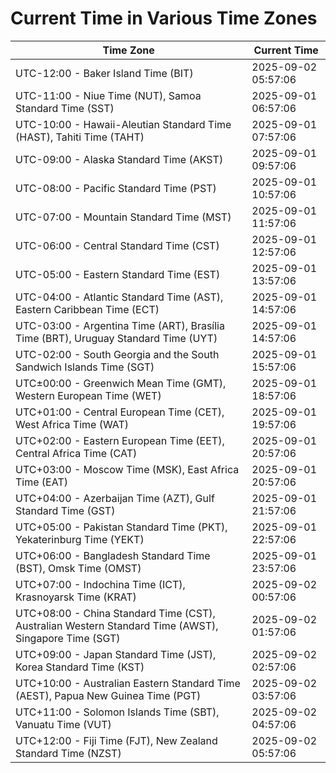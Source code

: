 # Current Time in Various Time Zones

| Time Zone | Current Time |
|-----------|--------------|
| UTC-12:00 - Baker Island Time (BIT) | 2025-09-02 05:57:06 |
| UTC-11:00 - Niue Time (NUT), Samoa Standard Time (SST) | 2025-09-01 06:57:06 |
| UTC-10:00 - Hawaii-Aleutian Standard Time (HAST), Tahiti Time (TAHT) | 2025-09-01 07:57:06 |
| UTC-09:00 - Alaska Standard Time (AKST) | 2025-09-01 09:57:06 |
| UTC-08:00 - Pacific Standard Time (PST) | 2025-09-01 10:57:06 |
| UTC-07:00 - Mountain Standard Time (MST) | 2025-09-01 11:57:06 |
| UTC-06:00 - Central Standard Time (CST) | 2025-09-01 12:57:06 |
| UTC-05:00 - Eastern Standard Time (EST) | 2025-09-01 13:57:06 |
| UTC-04:00 - Atlantic Standard Time (AST), Eastern Caribbean Time (ECT) | 2025-09-01 14:57:06 |
| UTC-03:00 - Argentina Time (ART), Brasília Time (BRT), Uruguay Standard Time (UYT) | 2025-09-01 14:57:06 |
| UTC-02:00 - South Georgia and the South Sandwich Islands Time (SGT) | 2025-09-01 15:57:06 |
| UTC±00:00 - Greenwich Mean Time (GMT), Western European Time (WET) | 2025-09-01 18:57:06 |
| UTC+01:00 - Central European Time (CET), West Africa Time (WAT) | 2025-09-01 19:57:06 |
| UTC+02:00 - Eastern European Time (EET), Central Africa Time (CAT) | 2025-09-01 20:57:06 |
| UTC+03:00 - Moscow Time (MSK), East Africa Time (EAT) | 2025-09-01 20:57:06 |
| UTC+04:00 - Azerbaijan Time (AZT), Gulf Standard Time (GST) | 2025-09-01 21:57:06 |
| UTC+05:00 - Pakistan Standard Time (PKT), Yekaterinburg Time (YEKT) | 2025-09-01 22:57:06 |
| UTC+06:00 - Bangladesh Standard Time (BST), Omsk Time (OMST) | 2025-09-01 23:57:06 |
| UTC+07:00 - Indochina Time (ICT), Krasnoyarsk Time (KRAT) | 2025-09-02 00:57:06 |
| UTC+08:00 - China Standard Time (CST), Australian Western Standard Time (AWST), Singapore Time (SGT) | 2025-09-02 01:57:06 |
| UTC+09:00 - Japan Standard Time (JST), Korea Standard Time (KST) | 2025-09-02 02:57:06 |
| UTC+10:00 - Australian Eastern Standard Time (AEST), Papua New Guinea Time (PGT) | 2025-09-02 03:57:06 |
| UTC+11:00 - Solomon Islands Time (SBT), Vanuatu Time (VUT) | 2025-09-02 04:57:06 |
| UTC+12:00 - Fiji Time (FJT), New Zealand Standard Time (NZST) | 2025-09-02 05:57:06 |
